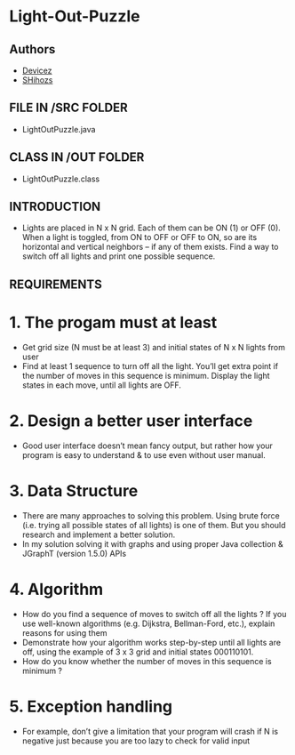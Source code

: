 # Light-Out-Puzzle

## Authors
- [Devicez](https://github.com/Devicez)
- [SHihozs](https://github.com/SHihozs)

## FILE IN /SRC FOLDER
- LightOutPuzzle.java

## CLASS IN /OUT FOLDER
- LightOutPuzzle.class

## INTRODUCTION
  - Lights are placed in N x N grid. Each of them can be ON (1) or OFF (0). When a light is toggled, from ON to OFF or OFF to ON, so are its horizontal and vertical neighbors 
  – if any of them exists. Find a way to switch off all lights and print one possible sequence.

## REQUIREMENTS

# 1. The progam must at least
  - Get grid size (N must be at least 3) and initial states of N x N lights from user
  - Find at least 1 sequence to turn off all the light. You’ll get extra point if the number of moves in this sequence is minimum. Display the light states in each move, until all lights are OFF.

# 2. Design a better user interface
  - Good user interface doesn’t mean fancy output, but rather how your program is easy to understand & to use even without user manual.

# 3. Data Structure 
  - There are many approaches to solving this problem. Using brute force (i.e. trying all possible states of all lights) is one of them. But you should research and implement a better solution.
  - In my solution solving it with graphs and using proper Java collection & JGraphT (version 1.5.0) APIs

# 4. Algorithm
  - How do you find a sequence of moves to switch off all the lights ? If you use well-known
algorithms (e.g. Dijkstra, Bellman-Ford, etc.), explain reasons for using them
  - Demonstrate how your algorithm works step-by-step until all lights are off, using the example
of 3 x 3 grid and initial states 000110101.
  - How do you know whether the number of moves in this sequence is minimum ?

# 5. Exception handling
  - For example, don’t give a limitation that your program will crash if N is negative just because you are too lazy to check for valid input



